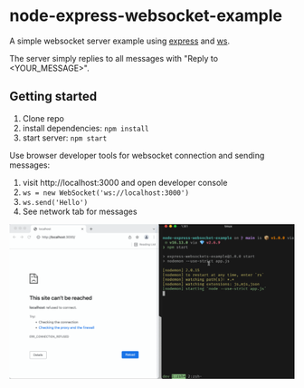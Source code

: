 # node-express-websocket-example

A simple websocket server example using [express](https://expressjs.com) and [ws](https://github.com/websockets/ws). 

The server simply replies to all messages with "Reply to <YOUR_MESSAGE>".

## Getting started

1. Clone repo
1. install dependencies: `npm install`
1. start server: `npm start`

Use browser developer tools for websocket connection and sending messages:

1. visit http://localhost:3000 and open developer console
1. `ws = new WebSocket('ws://localhost:3000')`
1. `ws.send('Hello')`
1. See network tab for messages

![Example](example.gif)
